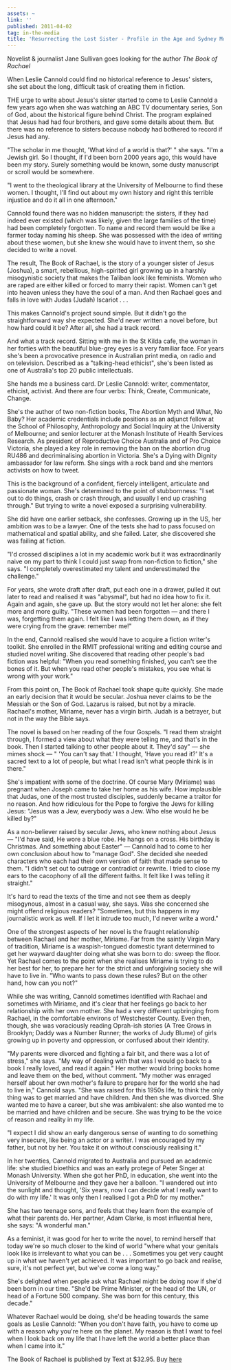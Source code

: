 ```yaml
---
assets: ~
link: ''
published: 2011-04-02
tag: in-the-media
title: 'Resurrecting the Lost Sister - Profile in the Age and Sydney Morning Herald '
---
```

Novelist & journalist Jane Sullivan goes looking for the author *The Book of Rachael*

When Leslie Cannold could find no historical reference to Jesus' sisters, she set about the long, difficult task of creating them in fiction.

THE urge to write about Jesus's sister started to come to Leslie Cannold a few years ago when she was watching an ABC TV documentary series, Son of God, about the historical figure behind Christ. The program explained that Jesus had had four brothers, and gave some details about them. But there was no reference to sisters because nobody had bothered to record if Jesus had any.

"The scholar in me thought, 'What kind of a world is that?' " she says. "I'm a Jewish girl. So I thought, if I'd been born 2000 years ago, this would have been my story. Surely something would be known, some dusty manuscript or scroll would be somewhere.

"I went to the theological library at the University of Melbourne to find these women. I thought, I'll find out about my own history and right this terrible injustice and do it all in one afternoon."

Cannold found there was no hidden manuscript: the sisters, if they had indeed ever existed (which was likely, given the large families of the time) had been completely forgotten. To name and record them would be like a farmer today naming his sheep. She was possessed with the idea of writing about these women, but she knew she would have to invent them, so she decided to write a novel.

The result, The Book of Rachael, is the story of a younger sister of Jesus (Joshua), a smart, rebellious, high-spirited girl growing up in a harshly misogynistic society that makes the Taliban look like feminists. Women who are raped are either killed or forced to marry their rapist. Women can't get into heaven unless they have the soul of a man. And then Rachael goes and falls in love with Judas (Judah) Iscariot . . .

This makes Cannold's project sound simple. But it didn't go the straightforward way she expected. She'd never written a novel before, but how hard could it be? After all, she had a track record.

And what a track record. Sitting with me in the St Kilda cafe, the woman in her forties with the beautiful blue-grey eyes is a very familiar face. For years she's been a provocative presence in Australian print media, on radio and on television. Described as a "talking-head ethicist", she's been listed as one of Australia's top 20 public intellectuals.

She hands me a business card. Dr Leslie Cannold: writer, commentator, ethicist, activist. And there are four verbs: Think, Create, Communicate, Change.

She's the author of two non-fiction books, The Abortion Myth and What, No Baby? Her academic credentials include positions as an adjunct fellow at the School of Philosophy, Anthropology and Social Inquiry at the University of Melbourne; and senior lecturer at the Monash Institute of Health Services Research. As president of Reproductive Choice Australia and of Pro Choice Victoria, she played a key role in removing the ban on the abortion drug RU486 and decriminalising abortion in Victoria. She's a Dying with Dignity ambassador for law reform. She sings with a rock band and she mentors activists on how to tweet.

This is the background of a confident, fiercely intelligent, articulate and passionate woman. She's determined to the point of stubbornness: "I set out to do things, crash or crash through, and usually I end up crashing through." But trying to write a novel exposed a surprising vulnerability.

She did have one earlier setback, she confesses. Growing up in the US, her ambition was to be a lawyer. One of the tests she had to pass focused on mathematical and spatial ability, and she failed. Later, she discovered she was failing at fiction.

"I'd crossed disciplines a lot in my academic work but it was extraordinarily naive on my part to think I could just swap from non-fiction to fiction," she says. "I completely overestimated my talent and underestimated the challenge."

For years, she wrote draft after draft, put each one in a drawer, pulled it out later to read and realised it was "abysmal", but had no idea how to fix it. Again and again, she gave up. But the story would not let her alone: she felt more and more guilty. "These women had been forgotten — and there I was, forgetting them again. I felt like I was letting them down, as if they were crying from the grave: remember me!"

In the end, Cannold realised she would have to acquire a fiction writer's toolkit. She enrolled in the RMIT professional writing and editing course and studied novel writing. She discovered that reading other people's bad fiction was helpful: "When you read something finished, you can't see the bones of it. But when you read other people's mistakes, you see what is wrong with your work."

From this point on, The Book of Rachael took shape quite quickly. She made an early decision that it would be secular. Joshua never claims to be the Messiah or the Son of God. Lazarus is raised, but not by a miracle. Rachael's mother, Miriame, never has a virgin birth. Judah is a betrayer, but not in the way the Bible says.

The novel is based on her reading of the four Gospels. "I read them straight through, I formed a view about what they were telling me, and that's in the book. Then I started talking to other people about it. They'd say" — she mimes shock — " 'You can't say that.' I thought, 'Have you read it?' It's a sacred text to a lot of people, but what I read isn't what people think is in there."

She's impatient with some of the doctrine. Of course Mary (Miriame) was pregnant when Joseph came to take her home as his wife. How implausible that Judas, one of the most trusted disciples, suddenly became a traitor for no reason. And how ridiculous for the Pope to forgive the Jews for killing Jesus: "Jesus was a Jew, everybody was a Jew. Who else would he be killed by?"

As a non-believer raised by secular Jews, who knew nothing about Jesus — "I'd have said, He wore a blue robe. He hangs on a cross. His birthday is Christmas. And something about Easter" — Cannold had to come to her own conclusion about how to "manage God". She decided she needed characters who each had their own version of faith that made sense to them. "I didn't set out to outrage or contradict or rewrite. I tried to close my ears to the cacophony of all the different faiths. It felt like I was telling it straight."

It's hard to read the texts of the time and not see them as deeply misogynous, almost in a casual way, she says. Was she concerned she might offend religious readers? "Sometimes, but this happens in my journalistic work as well. If I let it intrude too much, I'd never write a word."

One of the strongest aspects of her novel is the fraught relationship between Rachael and her mother, Miriame. Far from the saintly Virgin Mary of tradition, Miriame is a waspish-tongued domestic tyrant determined to get her wayward daughter doing what she was born to do: sweep the floor. Yet Rachael comes to the point when she realises Miriame is trying to do her best for her, to prepare her for the strict and unforgiving society she will have to live in. "Who wants to pass down these rules? But on the other hand, how can you not?"

While she was writing, Cannold sometimes identified with Rachael and sometimes with Miriame, and it's clear that her feelings go back to her relationship with her own mother. She had a very different upbringing from Rachael, in the comfortable environs of Westchester County. Even then, though, she was voraciously reading Oprah-ish stories (A Tree Grows in Brooklyn; Daddy was a Number Runner; the works of Judy Blume) of girls growing up in poverty and oppression, or confused about their identity.

"My parents were divorced and fighting a fair bit, and there was a lot of stress," she says. "My way of dealing with that was I would go back to a book I really loved, and read it again." Her mother would bring books home and leave them on the bed, without comment. "My mother was enraged herself about her own mother's failure to prepare her for the world she had to live in," Cannold says. "She was raised for this 1950s life, to think the only thing was to get married and have children. And then she was divorced. She wanted me to have a career, but she was ambivalent: she also wanted me to be married and have children and be secure. She was trying to be the voice of reason and reality in my life.

"I expect I did show an early dangerous sense of wanting to do something very insecure, like being an actor or a writer. I was encouraged by my father, but not by her. You take it on without consciously realising it."

In her twenties, Cannold migrated to Australia and pursued an academic life: she studied bioethics and was an early protege of Peter Singer at Monash University. When she got her PhD, in education, she went into the University of Melbourne and they gave her a balloon. "I wandered out into the sunlight and thought, 'Six years, now I can decide what I really want to do with my life.' It was only then I realised I got a PhD for my mother."

She has two teenage sons, and feels that they learn from the example of what their parents do. Her partner, Adam Clarke, is most influential here, she says: "A wonderful man."

As a feminist, it was good for her to write the novel, to remind herself that today we're so much closer to the kind of world "where what your genitals look like is irrelevant to what you can be . . . Sometimes you get very caught up in what we haven't yet achieved. It was important to go back and realise, sure, it's not perfect yet, but we've come a long way."

She's delighted when people ask what Rachael might be doing now if she'd been born in our time. "She'd be Prime Minister, or the head of the UN, or head of a Fortune 500 company. She was born for this century, this decade."

Whatever Rachael would be doing, she'd be heading towards the same goals as Leslie Cannold: "When you don't have faith, you have to come up with a reason why you're here on the planet. My reason is that I want to feel when I look back on my life that I have left the world a better place than when I came into it."

The Book of Rachael is published by Text at $32.95. Buy [here](http://www.bookworm.com.au/Book/The-Book-of-Rachael-9781921758089.aspx) 


